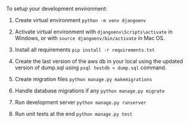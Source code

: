 To setup your development environment:

1. Create virtual environment `python -m venv djangoenv`

2. Activate virtual environment with `djangoenv\Scripts\activate` in Windows, or with `source djangoenv/bin/activate` in Mac OS.

3. Install all requirements `pip install -r requirements.txt`

4. Create the last version of the aws db in your local using the updated version of dump.sql using `psql testdb < dump.sql` command.

5. Create migration files `python manage.py makemigrations`

6. Handle database migrations if any `python manage.py migrate`

7. Run development server `python manage.py runserver`

8. Run unit tests at the end  `python manage.py test`

